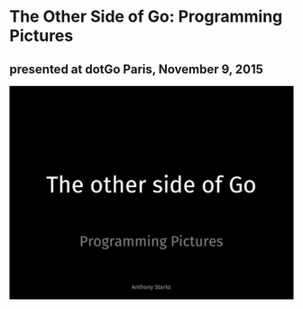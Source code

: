 # The Other Side of Go: Programming Pictures
## presented at dotGo Paris, November 9, 2015
![](page1.png)